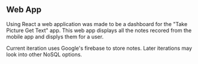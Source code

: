 ## Web App

Using React a web application was made to be a dashboard for the "Take Picture Get Text" app.
This web app displays all the notes recored from the mobile app and displys them for a user.

Current iteration uses Google's firebase to store notes. Later iterations may look into other NoSQL options.

